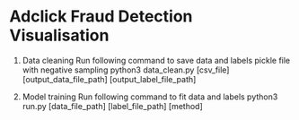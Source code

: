 # Adclick Fraud Detection Visualisation #

1. Data cleaning
Run following command to save data and labels pickle file with negative sampling
python3 data_clean.py [csv_file] [output_data_file_path] [output_label_file_path]

2. Model training
Run following command to fit data and labels
python3 run.py [data_file_path] [label_file_path] [method]
